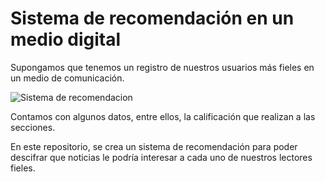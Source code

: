 # Sistema de recomendación en un medio digital

Supongamos que tenemos un registro de nuestros usuarios más fieles en un medio de comunicación. 

![Sistema de recomendacion](https://i.imgur.com/trT49He.png)

Contamos con algunos datos, entre ellos, la calificación que realizan a las secciones. 

En este repositorio, se crea un sistema de recomendación para poder descifrar que noticias le podría interesar a cada uno de nuestros lectores fieles.
